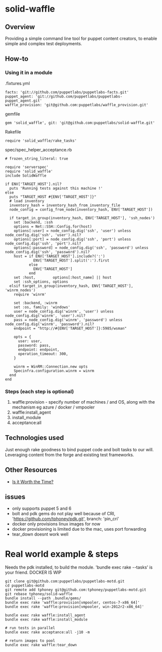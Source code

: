 # solid-waffle

## Overview
Providing a simple command line tool for puppet content creators, to enable simple and complex test deployments.

## How-to
### Using it in a module

.fixtures.yml
```
facts: 'git://github.com/puppetlabs/puppetlabs-facts.git'
puppet_agent: 'git://github.com/puppetlabs/puppetlabs-puppet_agent.git'
waffle_provision: 'git@github.com:puppetlabs/waffle_provision.git'
```

gemfile

```
gem 'solid_waffle', git: 'git@github.com:puppetlabs/solid-waffle.git'
```

Rakefile

```
require 'solid_waffle/rake_tasks'
```

spec/spec_helper_acceptance.rb

```
# frozen_string_literal: true

require 'serverspec'
require 'solid_waffle'
include SolidWaffle

if ENV['TARGET_HOST'].nil?
  puts 'Running tests against this machine !'
else
  puts "TARGET_HOST #{ENV['TARGET_HOST']}"
  # load inventory
  inventory_hash = inventory_hash_from_inventory_file
  node_config = config_from_node(inventory_hash, ENV['TARGET_HOST'])

  if target_in_group(inventory_hash, ENV['TARGET_HOST'], 'ssh_nodes')
    set :backend, :ssh
    options = Net::SSH::Config.for(host)
    options[:user] = node_config.dig('ssh', 'user') unless node_config.dig('ssh', 'user').nil?
    options[:port] = node_config.dig('ssh', 'port') unless node_config.dig('ssh', 'port').nil?
    options[:password] = node_config.dig('ssh', 'password') unless node_config.dig('ssh', 'password').nil?
    host = if ENV['TARGET_HOST'].include?(':')
             ENV['TARGET_HOST'].split(':').first
           else
             ENV['TARGET_HOST']
           end
    set :host,        options[:host_name] || host
    set :ssh_options, options
  elsif target_in_group(inventory_hash, ENV['TARGET_HOST'], 'winrm_nodes')
    require 'winrm'

    set :backend, :winrm
    set :os, family: 'windows'
    user = node_config.dig('winrm', 'user') unless node_config.dig('winrm', 'user').nil?
    pass = node_config.dig('winrm', 'password') unless node_config.dig('winrm', 'password').nil?
    endpoint = "http://#{ENV['TARGET_HOST']}:5985/wsman"

    opts = {
      user: user,
      password: pass,
      endpoint: endpoint,
      operation_timeout: 300,
    }

    winrm = WinRM::Connection.new opts
    Specinfra.configuration.winrm = winrm
  end
end
```

### Steps (each step is optional)

1. waffle:provision - specify number of machines / and OS, along with the mechanism eg azure / docker / vmpooler
2. waffle:install_agent 
3. install_module 
4. acceptance:all

## Technologies used
Just enough rake goodness to bind puppet code and bolt tasks to our will. 
Leveraging content from the forge and existing test frameworks.

## Other Resources

* [Is it Worth the Time?](https://xkcd.com/1205/)

## issues

* only supports puppet 5 and 6
* bolt and pdk gems do not play well because of CRI, 'https://github.com/tphoney/pdk.git', branch: 'pin_cri'
* docker only provisions linux images for now
* docker provisioning is limited due to the mac, uses port forwarding
* tear_down doesnt work well

# Real world example & steps

Needs the pdk installed, to build the module. 'bundle exec rake --tasks' is your friend.
DOCKER IS WIP

```
git clone git@github.com:puppetlabs/puppetlabs-motd.git
cd puppetlabs-motd
git remote add tphoney git@github.com:tphoney/puppetlabs-motd.git
git rebase tphoney/solid-waffle
bundle install --path .bundle/gems/
bundle exec rake 'waffle:provision[vmpooler, centos-7-x86_64]'
bundle exec rake 'waffle:provision[vmpooler, win-2012r2-x86_64]'

bundle exec rake waffle:install_agent
bundle exec rake waffle:install_module

# run tests in parallel
bundle exec rake acceptance:all -j10 -m 

# return images to pool
bundle exec rake waffle:tear_down
```
